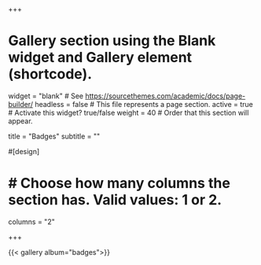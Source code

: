 +++
# Gallery section using the Blank widget and Gallery element (shortcode).
widget = "blank"  # See https://sourcethemes.com/academic/docs/page-builder/
headless = false  # This file represents a page section.
active = true  # Activate this widget? true/false
weight = 40  # Order that this section will appear.

title = "Badges"
subtitle = ""

#[design]
#  # Choose how many columns the section has. Valid values: 1 or 2.
columns = "2"
  
+++

{{< gallery album="badges">}}